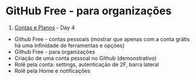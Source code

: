 # GitHub Free - para organizações

1. [Contas e Planos](https://learn.microsoft.com/en-us/training/modules/github-introduction-products/2-what-are-github-products) - Day 4

* Github Free - contas pessoais (mostrar que apenas com a conta grátis há uma infinidade de ferramentas e opções)
* Github Free - para organizações
* Criação de uma conta pessoal no Github (demonstrativo)
* Rolê pela conta: settings, autenticação de 2F, barra lateral
* Rolê pela Home e notificações
